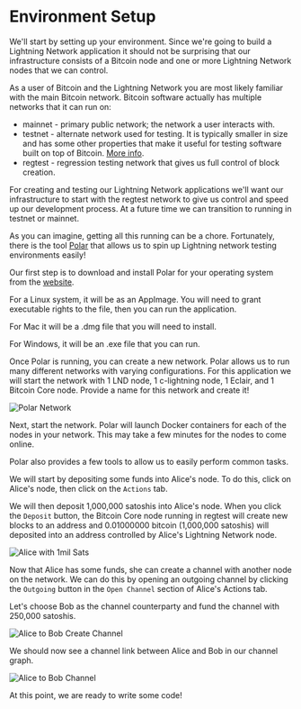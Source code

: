 # Environment Setup

We'll start by setting up your environment. Since we're going to build a Lightning Network application it should not be surprising that our infrastructure consists of a Bitcoin node and one or more Lightning Network nodes that we can control.

As a user of Bitcoin and the Lightning Network you are most likely familiar with the main Bitcoin network. Bitcoin software actually has multiple networks that it can run on:

- mainnet - primary public network; the network a user interacts with.
- testnet - alternate network used for testing. It is typically smaller in size and has some other properties that make it useful for testing software built on top of Bitcoin. [More info](https://en.bitcoin.it/wiki/Testnet).
- regtest - regression testing network that gives us full control of block creation.

For creating and testing our Lightning Network applications we'll want our infrastructure to start with the regtest network to give us control and speed up our development process. At a future time we can transition to running in testnet or mainnet.

As you can imagine, getting all this running can be a chore. Fortunately, there is the tool [Polar](https://lightningpolar.com) that allows us to spin up Lightning network testing environments easily!

Our first step is to download and install Polar for your operating system from the [website](https://lightningpolar.com).

For a Linux system, it will be as an AppImage. You will need to grant executable rights to the file, then you can run the application.

For Mac it will be a .dmg file that you will need to install.

For Windows, it will be an .exe file that you can run.

Once Polar is running, you can create a new network. Polar allows us to run many different networks with varying configurations. For this application we will start the network with 1 LND node, 1 c-lightning node, 1 Eclair, and 1 Bitcoin Core node. Provide a name for this network and create it!

![Polar Network](/images/ch1_polar_create.png)

Next, start the network. Polar will launch Docker containers for each of the nodes in your network. This may take a few minutes for the nodes to come online.

Polar also provides a few tools to allow us to easily perform common tasks.

We will start by depositing some funds into Alice's node. To do this, click on Alice's node, then click on the `Actions` tab.

We will then deposit 1,000,000 satoshis into Alice's node. When you click the `Deposit` button, the Bitcoin Core node running in regtest will create new blocks to an address and 0.01000000 bitcoin (1,000,000 satoshis) will deposited into an address controlled by Alice's Lightning Network node.

![Alice with 1mil Sats](/images/ch1_polar_deposit.png)

Now that Alice has some funds, she can create a channel with another node on the network. We can do this by opening an outgoing channel by clicking the `Outgoing` button in the `Open Channel` section of Alice's Actions tab.

Let's choose Bob as the channel counterparty and fund the channel with 250,000 satoshis.

![Alice to Bob Create Channel](/images/ch1_polar_open_channel.png)

We should now see a channel link between Alice and Bob in our channel graph.

![Alice to Bob Channel](/images/ch1_polar_alice_bob.png)

At this point, we are ready to write some code!
